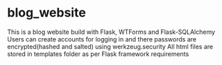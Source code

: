 # blog_website
This is a blog website build with Flask, WTForms and Flask-SQLAlchemy
Users can create accounts for logging in and there passwords are encrypted(hashed and salted) using werkzeug.security
All html files are stored in templates folder as per Flask framework requirements

